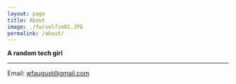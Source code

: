 ```yaml
---
layout: page
title: About
image: ./fw/selfie01.JPG
permalink: /about/
---
```


**A random tech girl**


****
Email: wfaugust@gmail.com               


